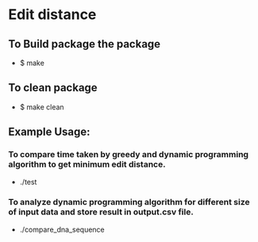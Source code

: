 # Edit distance

## To Build package the package
- $ make 

## To clean package
- $ make clean

## Example Usage:

### To compare time taken by greedy and dynamic programming algorithm to get minimum edit distance.
 - ./test

### To analyze dynamic programming algorithm for different size of input data and store result in output.csv file.
 - ./compare_dna_sequence
 

